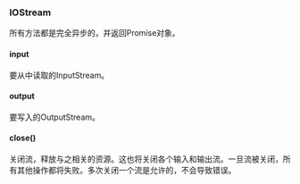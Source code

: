 ### IOStream

所有方法都是完全异步的，并返回Promise对象。

#### input

要从中读取的InputStream。

#### output

要写入的OutputStream。

#### close()

关闭流，释放与之相关的资源。这也将关闭各个输入和输出流。一旦流被关闭，所有其他操作都将失败。多次关闭一个流是允许的，不会导致错误。